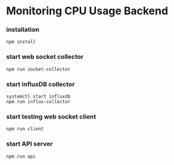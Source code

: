 # Monitoring CPU Usage Backend

### installation
```
npm install
```

### start web socket collector
```
npm run socket-collector
```
### start influxDB collector
```
systemctl start influxdb
npm run influx-collector
```
### start testing web socket client
```
npm run client
```
### start API server
```
npm run api
```


